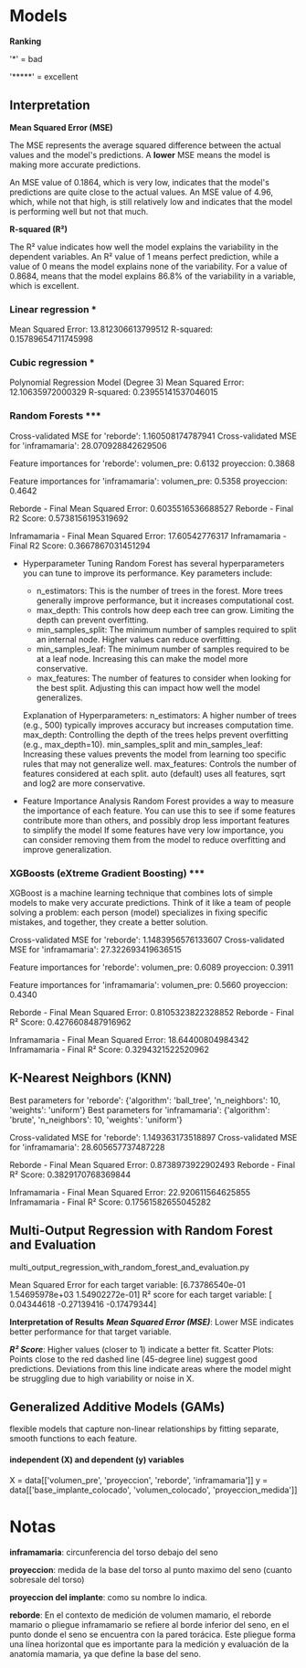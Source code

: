 # Models

**Ranking**

'*'     = bad

'*****' = excellent

## __Interpretation__

**Mean Squared Error (MSE)**

The MSE represents the average squared difference between the actual values and the model's predictions.
A **lower** MSE means the model is making more accurate predictions.

An MSE value of 0.1864, which is very low, indicates that the model's predictions are quite close to the actual values.
An MSE value of 4.96, which, while not that high, is still relatively low and indicates that the model is performing well but not that much.

**R-squared (R²)**

The R² value indicates how well the model explains the variability in the dependent variables.
An R² value of 1 means perfect prediction, while a value of 0 means the model explains none of the variability.
For a value of 0.8684, means that the model explains 86.8% of the variability in a variable, which is excellent.

### Linear regression *

Mean Squared Error: 13.812306613799512
R-squared: 0.15789654711745998

### Cubic regression *

Polynomial Regression Model (Degree 3)
Mean Squared Error: 12.10635972000329
R-squared: 0.23955141537046015

### Random Forests ***

Cross-validated MSE for 'reborde': 1.160508174787941
Cross-validated MSE for 'inframamaria': 28.070928842629506

Feature importances for 'reborde':
volumen_pre: 0.6132
proyeccion: 0.3868

Feature importances for 'inframamaria':
volumen_pre: 0.5358
proyeccion: 0.4642

Reborde - Final Mean Squared Error: 0.6035516536688527
Reborde - Final R2 Score: 0.5738156195319692

Inframamaria - Final Mean Squared Error: 17.60542776317
Inframamaria - Final R2 Score: 0.3667867031451294

- Hyperparameter Tuning
  Random Forest has several hyperparameters you can tune to improve its performance. Key parameters include:

  - n_estimators: This is the number of trees in the forest. More trees generally improve performance, but it increases computational cost.
  - max_depth: This controls how deep each tree can grow. Limiting the depth can prevent overfitting.
  - min_samples_split: The minimum number of samples required to split an internal node. Higher values can reduce overfitting.
  - min_samples_leaf: The minimum number of samples required to be at a leaf node. Increasing this can make the model more conservative.
  - max_features: The number of features to consider when looking for the best split. Adjusting this can impact how well the model generalizes.

  Explanation of Hyperparameters:
  n_estimators: A higher number of trees (e.g., 500) typically improves accuracy but increases computation time.
  max_depth: Controlling the depth of the trees helps prevent overfitting (e.g., max_depth=10).
  min_samples_split and min_samples_leaf: Increasing these values prevents the model from learning too specific rules that may not generalize well.
  max_features: Controls the number of features considered at each split. auto (default) uses all features, sqrt and log2 are more conservative.
- Feature Importance Analysis
  Random Forest provides a way to measure the importance of each feature. You can use this to see if some features contribute more than others, and possibly drop less important features to simplify the model
  If some features have very low importance, you can consider removing them from the model to reduce overfitting and improve generalization.

### XGBoosts (eXtreme Gradient Boosting) ***

XGBoost is a machine learning technique that combines lots of simple models to make very accurate predictions. Think of it like a team of people solving a problem: each person (model) specializes in fixing specific mistakes, and together, they create a better solution.

Cross-validated MSE for 'reborde': 1.1483956576133607
Cross-validated MSE for 'inframamaria': 27.322693419636515

Feature importances for 'reborde':
volumen_pre: 0.6089
proyeccion: 0.3911

Feature importances for 'inframamaria':
volumen_pre: 0.5660
proyeccion: 0.4340

Reborde - Final Mean Squared Error: 0.8105323822328852
Reborde - Final R² Score: 0.4276608487916962

Inframamaria - Final Mean Squared Error: 18.64400804984342
Inframamaria - Final R² Score: 0.3294321522520962

## K-Nearest Neighbors (KNN)

Best parameters for 'reborde': {'algorithm': 'ball_tree', 'n_neighbors': 10, 'weights': 'uniform'}
Best parameters for 'inframamaria': {'algorithm': 'brute', 'n_neighbors': 10, 'weights': 'uniform'}

Cross-validated MSE for 'reborde': 1.149363173518897
Cross-validated MSE for 'inframamaria': 28.605657737487228

Reborde - Final Mean Squared Error: 0.8738973922902493
Reborde - Final R² Score: 0.3829170768369844

Inframamaria - Final Mean Squared Error: 22.920611564625855
Inframamaria - Final R² Score: 0.17561582655045282

## Multi-Output Regression with Random Forest and Evaluation

multi_output_regression_with_random_forest_and_evaluation.py

Mean Squared Error for each target variable: [6.73786540e-01 1.54695978e+03 1.54902272e-01]
R² score for each target variable: [ 0.04344618 -0.27139416 -0.17479344]

**Interpretation of Results**
**_Mean Squared Error (MSE)_**: Lower MSE indicates better performance for that target variable.

**_R² Score_**: Higher values (closer to 1) indicate a better fit.
Scatter Plots:
Points close to the red dashed line (45-degree line) suggest good predictions.
Deviations from this line indicate areas where the model might be struggling due to high variability or noise in X.

## Generalized Additive Models (GAMs)

flexible models that capture non-linear relationships by fitting separate, smooth functions to each feature.

#### independent (X) and dependent (y) variables

X = data[['volumen_pre', 'proyeccion', 'reborde', 'inframamaria']]
y = data[['base_implante_colocado', 'volumen_colocado', 'proyeccion_medida']]

# Notas

**inframamaria**: circunferencia del torso debajo del seno


**proyeccion**: medida de la base del torso al punto maximo del seno (cuanto sobresale del torso)


**proyeccion del implante**: como su nombre lo indica.


**reborde**: En el contexto de medición de volumen mamario, el reborde mamario o pliegue inframamario se refiere al borde inferior del seno, en el punto donde el seno se encuentra con la pared torácica. Este pliegue forma una línea horizontal que es importante para la medición y evaluación de la anatomía mamaria, ya que define la base del seno.

